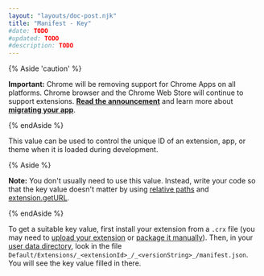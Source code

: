 ```yaml
---
layout: "layouts/doc-post.njk"
title: "Manifest - Key"
#date: TODO
#updated: TODO
#description: TODO
---
```


{% Aside 'caution' %}

**Important:** Chrome will be removing support for Chrome Apps on all platforms. Chrome browser and
the Chrome Web Store will continue to support extensions. [**Read the announcement**][1] and learn
more about [**migrating your app**][2].

{% endAside %}

This value can be used to control the unique ID of an extension, app, or theme when it is loaded
during development.

{% Aside %}

**Note:** You don't usually need to use this value. Instead, write your code so that the key value
doesn't matter by using [relative paths][3] and [extension.getURL][4].

{% endAside %}

To get a suitable key value, first install your extension from a `.crx` file (you may need to
[upload your extension][5] or [package it manually][6]). Then, in your [user data directory][7],
look in the file `Default/Extensions/_<extensionId>_/_<versionString>_/manifest.json`. You will see
the key value filled in there.

[1]: https://blog.chromium.org/2020/08/changes-to-chrome-app-support-timeline.html
[2]: /apps/migration
[3]: /extensions/overview#relative-urls
[4]: /extensions/extension#method-getURL
[5]: https://chrome.google.com/webstore/developer/dashboard
[6]: /extensions/packaging
[7]: https://www.chromium.org/user-experience/user-data-directory

